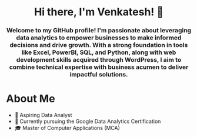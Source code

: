 <h1 align="center">Hi there, I'm Venkatesh! 👋</h1>
<h3 align="center">Welcome to my GitHub profile! I'm passionate about leveraging data analytics to empower businesses to make informed decisions and drive growth. With a strong foundation in tools like Excel, PowerBI, SQL, and Python, along with web development skills acquired through WordPress, I aim to combine technical expertise with business acumen to deliver impactful solutions.</h3>

<h1>About Me</h1>
<ul>
  <li>💼 Aspiring Data Analyst</li>
  <li>🌱 Currently pursuing the Google Data Analytics Certification</li>
  <li>🎓 Master of Computer Applications (MCA)</li>
</ul>
